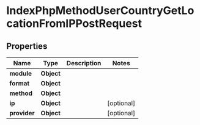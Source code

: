 

# IndexPhpMethodUserCountryGetLocationFromIPPostRequest


## Properties

| Name | Type | Description | Notes |
|------------ | ------------- | ------------- | -------------|
|**module** | **Object** |  |  |
|**format** | **Object** |  |  |
|**method** | **Object** |  |  |
|**ip** | **Object** |  |  [optional] |
|**provider** | **Object** |  |  [optional] |



